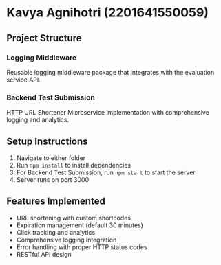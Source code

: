 # Kavya Agnihotri (2201641550059)



## Project Structure

### Logging Middleware
Reusable logging middleware package that integrates with the evaluation service API.

### Backend Test Submission
HTTP URL Shortener Microservice implementation with comprehensive logging and analytics.

## Setup Instructions

1. Navigate to either folder
2. Run `npm install` to install dependencies
3. For Backend Test Submission, run `npm start` to start the server
4. Server runs on port 3000

## Features Implemented

- URL shortening with custom shortcodes
- Expiration management (default 30 minutes)
- Click tracking and analytics
- Comprehensive logging integration
- Error handling with proper HTTP status codes
- RESTful API design
